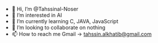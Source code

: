 - 👋 Hi, I’m @Tahssinal-Noser
- 👀 I’m interested in AI
- 🌱 I’m currently learning C, JAVA, JavaScript
- 💞️ I’m looking to collaborate on nothing
- 📫 How to reach me Gmail -> tahssin.alkhatib@gmail.com
